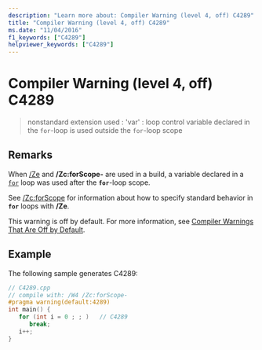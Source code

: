 ```yaml
---
description: "Learn more about: Compiler Warning (level 4, off) C4289"
title: "Compiler Warning (level 4, off) C4289"
ms.date: "11/04/2016"
f1_keywords: ["C4289"]
helpviewer_keywords: ["C4289"]
---
```

# Compiler Warning (level 4, off) C4289

> nonstandard extension used : 'var' : loop control variable declared in the `for`-loop is used outside the `for`-loop scope

## Remarks

When [/Ze](../../build/reference/za-ze-disable-language-extensions.md) and **/Zc:forScope-** are used in a build, a variable declared in a [`for`](../../cpp/for-statement-cpp.md) loop was used after the **`for`**-loop scope.

See [/Zc:forScope](../../build/reference/zc-forscope-force-conformance-in-for-loop-scope.md) for information about how to specify standard behavior in **`for`** loops with **/Ze**.

This warning is off by default. For more information, see [Compiler Warnings That Are Off by Default](../../preprocessor/compiler-warnings-that-are-off-by-default.md).

## Example

The following sample generates C4289:

```cpp
// C4289.cpp
// compile with: /W4 /Zc:forScope-
#pragma warning(default:4289)
int main() {
   for (int i = 0 ; ; )   // C4289
      break;
   i++;
}
```
